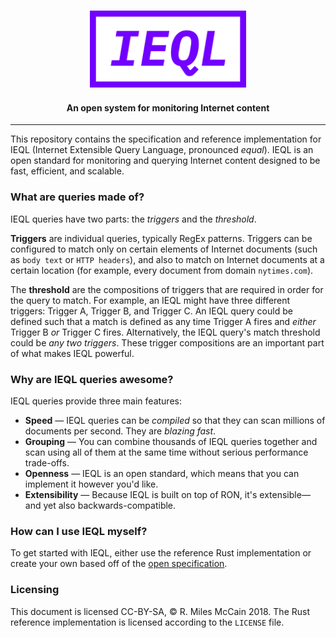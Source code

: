 <p align="center">
  <h3 align="center"><img src="assets/ieql_logo.png" width="250px"></img></h3>

  <h4 align="center">
     An open system for monitoring Internet content
  </h4>
</p>

---

This repository contains the specification and reference implementation for IEQL (Internet Extensible Query Language, pronounced _equal_). IEQL is an open standard for monitoring and querying Internet content designed to be fast, efficient, and scalable.

### What are queries made of?

IEQL queries have two parts: the _triggers_ and the _threshold_.

**Triggers** are individual queries, typically RegEx patterns. Triggers can be configured to match only on certain elements of Internet documents (such as `body text` or `HTTP headers`), and also to match on Internet documents at a certain location (for example, every document from domain `nytimes.com`).

The **threshold** are the compositions of triggers that are required in order for the query to match. For example, an IEQL might have three different triggers: Trigger A, Trigger B, and Trigger C. An IEQL query could be defined such that a match is defined as any time Trigger A fires and _either_ Trigger B _or_ Trigger C fires. Alternatively, the IEQL query's match threshold could be _any two triggers_. These trigger compositions are an important part of what makes IEQL powerful.

### Why are IEQL queries awesome?

IEQL queries provide three main features:

- **Speed** — IEQL queries can be _compiled_ so that they can scan millions of documents per second. They are _blazing fast_.
- **Grouping** — You can combine thousands of IEQL queries together and scan using all of them at the same time without serious performance trade-offs.
- **Openness** — IEQL is an open standard, which means that you can implement it however you'd like.
- **Extensibility** — Because IEQL is built on top of RON, it's extensible—and yet also backwards-compatible.

### How can I use IEQL myself?

To get started with IEQL, either use the reference Rust implementation or create your own based off of the [open specification](SPECIFICATION.md).

### Licensing

This document is licensed CC-BY-SA, &copy; R. Miles McCain 2018. The Rust reference implementation is licensed according to the `LICENSE` file.

